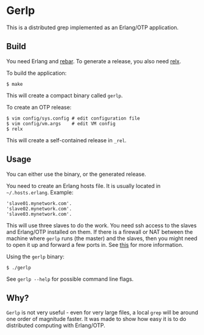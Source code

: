 Gerlp
=====
This is a distributed grep implemented as an Erlang/OTP application.

Build
-----
You need Erlang and [rebar](https://github.com/basho/rebar). To generate a release, you also need [relx](https://github.com/erlware/relx).

To build the application:

    $ make

This will create a compact binary called `gerlp`.

To create an OTP release:

    $ vim config/sys.config # edit configuration file
    $ vim config/vm.args    # edit VM config
    $ relx

This will create a self-contained release in `_rel`.

Usage
-----
You can either use the binary, or the generated release.

You need to create an Erlang hosts file. It is usually located in `~/.hosts.erlang`. Example:

    'slave01.mynetwork.com'.
    'slave02.mynetwork.com'.
    'slave03.mynetwork.com'.

This will use three slaves to do the work. You need ssh access to the slaves and Erlang/OTP installed on them. If there is a firewall or NAT between the machine where `gerlp` runs (the master) and the slaves, then you might need to open it up and forward a few ports in. See [this](http://learnyousomeerlang.com/distribunomicon#firewalls) for more information.

Using the `gerlp` binary:

    $ ./gerlp

See `gerlp --help` for possible command line flags.

Why?
----
`Gerlp` is not very useful - even for very large files, a local `grep` will be around one order of magnitude faster. It was made to show how easy it is to do distributed computing with Erlang/OTP.
